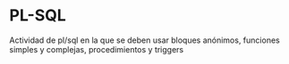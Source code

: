 # PL-SQL
Actividad de pl/sql en la que se deben usar bloques anónimos, funciones simples y complejas, procedimientos y triggers
